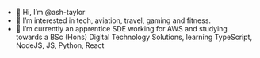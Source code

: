 - 👋 Hi, I’m @ash-taylor
- 👀 I’m interested in tech, aviation, travel, gaming and fitness.
- 🌱 I’m currently an apprentice SDE working for AWS and studying towards a BSc (Hons) Digital Technology Solutions, learning TypeScript, NodeJS, JS, Python, React

<!---
ash-taylor/ash-taylor is a ✨ special ✨ repository because its `README.md` (this file) appears on your GitHub profile.
You can click the Preview link to take a look at your changes.
--->
